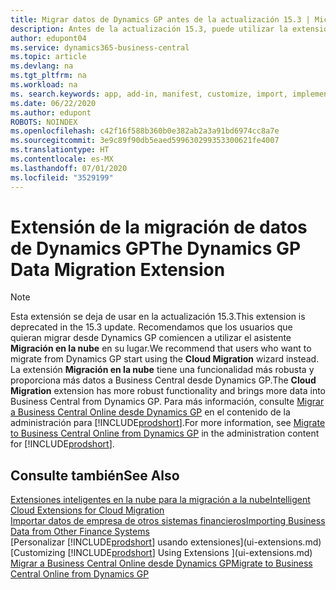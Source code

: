 ```yaml
---
title: Migrar datos de Dynamics GP antes de la actualización 15.3 | Microsoft Docs
description: Antes de la actualización 15.3, puede utilizar la extensión de migración de datos de Dynamics GP para migrar clientes, proveedores, productos de inventario, cuentas de contabilidad y transacciones de pagos y cobros pendientes desde Dynamics GP a Business Central.
author: edupont04
ms.service: dynamics365-business-central
ms.topic: article
ms.devlang: na
ms.tgt_pltfrm: na
ms.workload: na
ms. search.keywords: app, add-in, manifest, customize, import, implement
ms.date: 06/22/2020
ms.author: edupont
ROBOTS: NOINDEX
ms.openlocfilehash: c42f16f588b360b0e382ab2a3a91bd6974cc8a7e
ms.sourcegitcommit: 3e9c89f90db5eaed599630299353300621fe4007
ms.translationtype: HT
ms.contentlocale: es-MX
ms.lasthandoff: 07/01/2020
ms.locfileid: "3529199"
---
```

# <a name="the-dynamics-gp-data-migration-extension"></a><span data-ttu-id="c24a9-103">Extensión de la migración de datos de Dynamics GP</span><span class="sxs-lookup"><span data-stu-id="c24a9-103">The Dynamics GP Data Migration Extension</span></span>

> [!NOTE]
> <span data-ttu-id="c24a9-104">Esta extensión se deja de usar en la actualización 15.3.</span><span class="sxs-lookup"><span data-stu-id="c24a9-104">This extension is deprecated in the 15.3 update.</span></span> <span data-ttu-id="c24a9-105">Recomendamos que los usuarios que quieran migrar desde Dynamics GP comiencen a utilizar el asistente **Migración en la nube** en su lugar.</span><span class="sxs-lookup"><span data-stu-id="c24a9-105">We recommend that users who want to migrate from Dynamics GP start using the **Cloud Migration** wizard instead.</span></span> <span data-ttu-id="c24a9-106">La extensión **Migración en la nube** tiene una funcionalidad más robusta y proporciona más datos a Business Central desde Dynamics GP.</span><span class="sxs-lookup"><span data-stu-id="c24a9-106">The **Cloud Migration** extension has more robust functionality and brings more data into Business Central from Dynamics GP.</span></span> <span data-ttu-id="c24a9-107">Para más información, consulte [Migrar a Business Central Online desde Dynamics GP](/dynamics365/business-central/dev-itpro/administration/migrate-dynamics-gp) en el contenido de la administración para [!INCLUDE[prodshort](includes/prodshort.md)].</span><span class="sxs-lookup"><span data-stu-id="c24a9-107">For more information, see [Migrate to Business Central Online from Dynamics GP](/dynamics365/business-central/dev-itpro/administration/migrate-dynamics-gp) in the administration content for [!INCLUDE[prodshort](includes/prodshort.md)].</span></span>

## <a name="see-also"></a><span data-ttu-id="c24a9-108">Consulte también</span><span class="sxs-lookup"><span data-stu-id="c24a9-108">See Also</span></span>

[<span data-ttu-id="c24a9-109">Extensiones inteligentes en la nube para la migración a la nube</span><span class="sxs-lookup"><span data-stu-id="c24a9-109">Intelligent Cloud Extensions for Cloud Migration</span></span>](ui-extensions-data-replication.md)  
[<span data-ttu-id="c24a9-110">Importar datos de empresa de otros sistemas financieros</span><span class="sxs-lookup"><span data-stu-id="c24a9-110">Importing Business Data from Other Finance Systems</span></span>](across-import-data-configuration-packages.md)  
<span data-ttu-id="c24a9-111">[Personalizar [!INCLUDE[prodshort](includes/prodshort.md)] usando extensiones](ui-extensions.md)</span><span class="sxs-lookup"><span data-stu-id="c24a9-111">[Customizing [!INCLUDE[prodshort](includes/prodshort.md)] Using Extensions ](ui-extensions.md)</span></span>  
[<span data-ttu-id="c24a9-112">Migrar a Business Central Online desde Dynamics GP</span><span class="sxs-lookup"><span data-stu-id="c24a9-112">Migrate to Business Central Online from Dynamics GP</span></span>](/dynamics365/business-central/dev-itpro/administration/migrate-dynamics-gp)  
